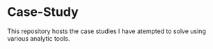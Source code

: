 # Case-Study
This repository hosts the case studies I have atempted to solve using various analytic tools.
